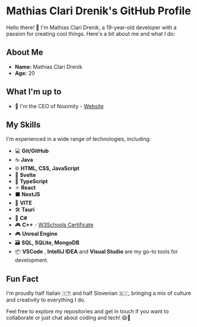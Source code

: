 # Mathias Clari Drenik's GitHub Profile

Hello there! 👋 I'm Mathias Clari Drenik, a 19-year-old developer with a passion for creating cool things. Here's a bit about me and what I do:

## About Me

- **Name:** Mathias Clari Drenik
- **Age:** 20

## What I'm up to

- 💼 I'm the CEO of Noximity - [Website](https://noximity.com)

## My Skills

I'm experienced in a wide range of technologies, including:

- 💻 **Git/GitHub**
- ☕ **Java**
- 🌐 **HTML, CSS, JavaScript**
- 🦎 **Svelte**
- 📝 **TypeScript**
- ⚛️ **React**
- ⬛ **NextJS**
- 🚀 **VITE**
- 🛠️ **Tauri**
- 🌟 **C#**
- 🎮 **C++** - [W3Schools Certificate](https://verify.w3schools.com/1O7S2ACDC8)
- 🎮 **Unreal Engine**
- 🗃️ **SQL, SQLite, MongoDB**
- 📦 **VSCode** , **IntelliJ IDEA** and **Visual Studio** are my go-to tools for development.

## Fun Fact

I'm proudly half Italian 🇮🇹 and half Slovenian 🇸🇮, bringing a mix of culture and creativity to everything I do.

Feel free to explore my repositories and get in touch if you want to collaborate or just chat about coding and tech! 😄🚀
